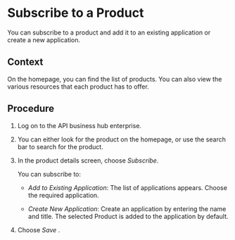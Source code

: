 <!-- loio2e586e1110c54b02967a2272b4a10451 -->

# Subscribe to a Product

You can subscribe to a product and add it to an existing application or create a new application.



## Context

On the homepage, you can find the list of products. You can also view the various resources that each product has to offer.

 



## Procedure

1.  Log on to the API business hub enterprise.

2.  You can either look for the product on the homepage, or use the search bar to search for the product.

3.  In the product details screen, choose *Subscribe*.

    You can subscribe to:

    -   *Add to Existing Application*: The list of applications appears. Choose the required application.

    -   *Create New Application*: Create an application by entering the name and title. The selected Product is added to the application by default.


4.  Choose *Save* .


